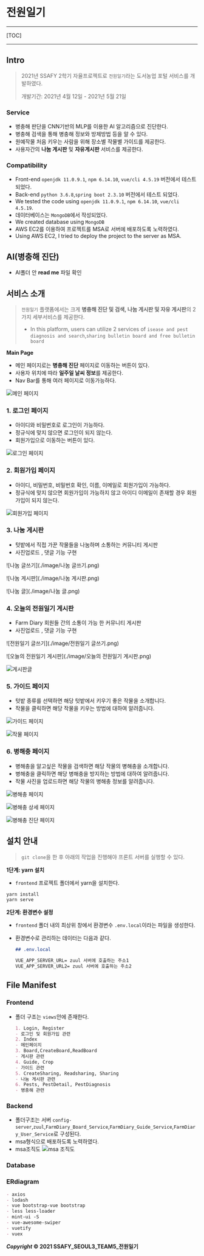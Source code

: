 # 전원일기

---

[TOC]

---



## Intro

> 2021년 SSAFY 2학기 자율프로젝트로 `전원일기`라는 도서농업 포털 서비스를 개발하였다.
>
> 개발기간: 2021년 4월 12일 - 2021년 5월 21일
>

### Service

- 병충해 판단을 CNN기반의 MLP를 이용한 AI 알고리즘으로 진단한다.
- 병충해 검색을 통해 병충해 정보와 방제방법 등을 알 수 있다.
- 원예작물 처음 키우는 사람을 위해 장소별 작물별 가이드를 제공한다.
- 사용자간의 **나눔 게시판** 및 **자유게시판** 서비스를 제공한다.

### Compatibility

- Front-end `openjdk 11.0.9.1`, `npm 6.14.10`, `vue/cli 4.5.19` 버전에서 테스트되었다.
- Back-end `python 3.6.8`,`spring boot 2.3.10` 버전에서 테스트 되었다.
- We tested the code using `openjdk 11.0.9.1`, `npm 6.14.10`, `vue/cli 4.5.19`.
- 데이터베이스는 `MongoDB`에서 작성되었다.
- We created database using `MongoDB`
- AWS EC2를 이용하여 프로젝트를  MSA로 서버에 배포하도록 노력하였다.
- Using AWS EC2, I tried to deploy the project to the server as MSA.

## AI(병충해 진단)
- AI폴더 안 **read me** 파일 확인

## 서비스 소개

> `전원일기` 플랫폼에서는 크게 **병충해 진단 및 검색, 나눔 게시판 및 자유 게시판**의 2가지 세부서비스를 제공한다.
>
> - In this platform, users can utilize 2 services of `isease and pest diagnosis and search`,`sharing bulletin board and free bulletin board`

**Main Page**

- 메인 페이지로는 **병충해 진단** 페이지로 이동하는 버튼이 있다.
- 사용자 위치에 따라 **일주일 날씨 정보**를 제공한다.
- Nav Bar를 통해 여러 페이지로 이동가능하다.

![메인 페이지](https://user-images.githubusercontent.com/62299120/119615386-4cc08c80-be3a-11eb-8454-59d41c7ce0e6.PNG)


### 1. 로그인 페이지

- 아이디와 비밀번호로 로그인이 가능하다.
- 정규식에 맞지 않으면 로그인이 되지 않는다.
- 회원가입으로 이동하는 버튼이 있다.

![로그인 페이지](https://user-images.githubusercontent.com/62299120/119615706-a7f27f00-be3a-11eb-980a-d937551731bb.PNG)

### 2. 회원가입 페이지

- 아이디, 비밀번호, 비밀번호 확인, 이름, 이메일로 회원가입이 가능하다.
- 정규식에 맞지 않으면 회원가입이 가능하지 않고 아이디 이메일이 존재할 경우 회원가입이 되지 않는다.

![회원가입 페이지](https://user-images.githubusercontent.com/62299120/119615708-a923ac00-be3a-11eb-9dba-fd37ef4edb18.PNG)

### 3. 나눔 게시판

- 텃밭에서 직접 가꾼 작물들을 나눔하며 소통하는 커뮤니티 게시판
- 사진업로드 , 댓글 기능 구현





![나눔 글쓰기](./image/나눔 글쓰기.png)

![나눔 게시판](./image/나눔 게시판.png)

![나눔 글](./image/나눔 글.png)

### 4. 오늘의 전원일기 게시판

- Farm Diary 회원들 간의 소통이 가능 한 커뮤니티 게시판
- 사진업로드 , 댓글 기능 구현



![전원일기 글쓰기](./image/전원일기 글쓰기.png)

![오늘의 전원일기 게시판](./image/오늘의 전원일기 게시판.png)

![게시판글](./image/게시판글.jpg)

### 5. 가이드 페이지

- 텃밭 종류를 선택하면 해당 텃밭에서 키우기 좋은 작물을 소개합니다.
- 작물을 클릭하면 해당 작물을 키우는 방법에 대하여 알려줍니다.


![가이드 페이지](./image/가이드.png)

![작물 페이지](./image/작물.png)

### 6. 병해충 페이지

- 병해충을 알고싶은 작물을 검색하면 해당 작물의 병해충을 소개합니다.
- 병해충을 클릭하면 해당 병해충을 방지하는 방법에 대하여 알려줍니다.
- 작물 사진을 업로드하면 해당 작물의 병해충 정보를 알려줍니다.


![병해충 페이지](./image/병해충.png)

![병해충 상세 페이지](./image/병해충_상세.png)

![병해충 진단 페이지](./image/병해충_진단.png)


## 설치 안내

> `git clone`을 한 후 아래의 작업을 진행해야 프론트 서버를 실행할 수 있다.

**1단계: yarn 설치**

- `frontend` 프로젝트 폴더에서 yarn을 설치한다.

```bash
yarn install
yarn serve
```

**2단계: 환경변수 설정**

- `frontend` 폴더 내의 최상위 창에서 환경변수 `.env.local`이라는 파일을 생성한다.

- 환경변수로 관리하는 데이터는 다음과 같다.

  ```markdown
  ## .env.local
  
  VUE_APP_SERVER_URL= zuul 서버에 호출하는 주소1
  VUE_APP_SERVER_URL2= zuul 서버에 호출하는 주소2
  ```
> 


## File Manifest

### Frontend

- 폴더 구조는 `views`안에 존재한다.

  ```markdown
  1. Login, Register
  - 로그인 및 회원가입 관련
  2. Index
  - 메인페이지
  3. Board,CreateBoard,ReadBoard
  - 게시판 관련
  4. Guide, Crop 
  - 가이드 관련
  5. CreateSharing, Readsharing, Sharing
  - 나눔 게시판 관련
  6. Pests, PestDetail, PestDiagnosis
  - 병충해 관련
  ```
  
### Backend


 - 폴더구조는 서버 `config-server`,`zuul`,`FarmDiary_Board_Service`,`FarmDiary_Guide_Service`,`FarmDiary_User_Service`로 구성된다.
 - msa형식으로 배포하도록 노력하였다.
 - msa조직도
 ![msa 조직도](https://user-images.githubusercontent.com/62299120/119616959-387d8f00-be3c-11eb-9505-49ac8c45fb6d.PNG)


### Database

### ERdiagram


```markdown
- axios
- lodash
- vue bootstrap-vue bootstrap
- less less-loader
- mint-ui -S
- vue-awesome-swiper
- vuetify
- vuex
```


***Copyright* © 2021 SSAFY_SEOUL3_TEAM5_전원일기**

